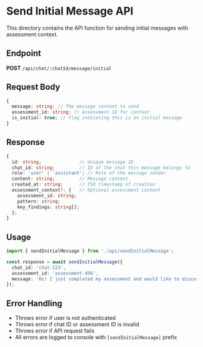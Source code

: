 # Send Initial Message API

This directory contains the API function for sending initial messages with assessment context.

## Endpoint

**POST** `/api/chat/:chatId/message/initial`

## Request Body

```typescript
{
  message: string; // The message content to send
  assessment_id: string; // Assessment ID for context
  is_initial: true; // Flag indicating this is an initial message
}
```

## Response

```typescript
{
  id: string;              // Unique message ID
  chat_id: string;         // ID of the chat this message belongs to
  role: 'user' | 'assistant'; // Role of the message sender
  content: string;         // Message content
  created_at: string;      // ISO timestamp of creation
  assessment_context?: {   // Optional assessment context
    assessment_id: string;
    pattern: string;
    key_findings: string[];
  };
}
```

## Usage

```typescript
import { sendInitialMessage } from './api/sendInitialMessage';

const response = await sendInitialMessage({
  chat_id: 'chat-123',
  assessment_id: 'assessment-456',
  message: 'Hi! I just completed my assessment and would like to discuss my results.'
});
```

## Error Handling

- Throws error if user is not authenticated
- Throws error if chat ID or assessment ID is invalid
- Throws error if API request fails
- All errors are logged to console with `[sendInitialMessage]` prefix
